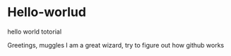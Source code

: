 # Hello-worlud
hello world totorial

Greetings, muggles
I am a great wizard, try to figure out how github works
